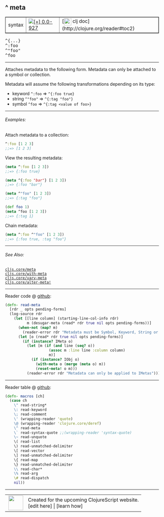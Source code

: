 ## ^ meta



 <table border="1">
<tr>
<td>syntax</td>
<td><a href="https://github.com/cljsinfo/cljs-api-docs/tree/0.0-927"><img valign="middle" alt="[+] 0.0-927" title="Added in 0.0-927" src="https://img.shields.io/badge/+-0.0--927-lightgrey.svg"></a> </td>
<td>
[<img height="24px" valign="middle" src="http://i.imgur.com/1GjPKvB.png"> clj doc](http://clojure.org/reader#toc2)
</td>
</tr>
</table>

<samp>^{...}</samp><br>
<samp>^:foo</samp><br>
<samp>^"foo"</samp><br>
<samp>^foo</samp><br>

---


Attaches metadata to the following form.  Metadata can only be attached to a
symbol or collection.

Metadata will assume the following transformations depending on its type:

- keyword `^:foo` => `^{:foo true}`
- string `^"foo"` => `^{:tag "foo"}`
- symbol `^foo` => `^{:tag <value of foo>}`



---

###### Examples:

Attach metadata to a collection:

```clj
^:foo [1 2 3]
;;=> [1 2 3]
```

View the resulting metadata:

```clj
(meta ^:foo [1 2 3])
;;=> {:foo true}

(meta ^{:foo "bar"} [1 2 3])
;;=> {:foo "bar"}

(meta ^"foo" [1 2 3])
;;=> {:tag "foo"}

(def foo 1)
(meta ^foo [1 2 3])
;;=> {:tag 1}
```

Chain metadata:

```clj
(meta ^:foo ^"foo" [1 2 3])
;;=> {:foo true, :tag "foo"}
```



---

###### See Also:

[`cljs.core/meta`](../cljs.core/meta.md)<br>
[`cljs.core/with-meta`](../cljs.core/with-meta.md)<br>
[`cljs.core/vary-meta`](../cljs.core/vary-meta.md)<br>
[`cljs.core/alter-meta!`](../cljs.core/alter-metaBANG.md)<br>

---





Reader code @ [github]():

```clj
(defn- read-meta
  [rdr _ opts pending-forms]
  (log-source rdr
    (let [[line column] (starting-line-col-info rdr)
          m (desugar-meta (read* rdr true nil opts pending-forms))]
      (when-not (map? m)
        (reader-error rdr "Metadata must be Symbol, Keyword, String or Map"))
      (let [o (read* rdr true nil opts pending-forms)]
        (if (instance? IMeta o)
          (let [m (if (and line (seq? o))
                    (assoc m :line line :column column)
                    m)]
            (if (instance? IObj o)
              (with-meta o (merge (meta o) m))
              (reset-meta! o m)))
          (reader-error rdr "Metadata can only be applied to IMetas"))))))
```

<!--
Repo - tag - source tree - lines:

 <pre>

</pre>
-->

---
Reader table @ [github]():

```clj
(defn- macros [ch]
  (case ch
    \" read-string*
    \: read-keyword
    \; read-comment
    \' (wrapping-reader 'quote)
    \@ (wrapping-reader 'clojure.core/deref)
    \^ read-meta
    \` read-syntax-quote ;;(wrapping-reader 'syntax-quote)
    \~ read-unquote
    \( read-list
    \) read-unmatched-delimiter
    \[ read-vector
    \] read-unmatched-delimiter
    \{ read-map
    \} read-unmatched-delimiter
    \\ read-char*
    \% read-arg
    \# read-dispatch
    nil))
```

<!--
Repo - tag - source tree - lines:

 <pre>

</pre>
-->

---



 <table>
<tr><td>
<img valign="middle" align="right" width="48px" src="http://i.imgur.com/Hi20huC.png">
</td><td>
Created for the upcoming ClojureScript website.<br>
[edit here] | [learn how]
</td></tr></table>

[edit here]:https://github.com/cljsinfo/cljs-api-docs/blob/master/cljsdoc/syntax/meta.cljsdoc
[learn how]:https://github.com/cljsinfo/cljs-api-docs/wiki/cljsdoc-files

<!--

This information was too distracting to show to readers, but I'll leave it
commented here since it is helpful to:

- pretty-print the data used to generate this document
- and show how to retrieve that data



The API data for this symbol:

```clj
{:description "Attaches metadata to the following form.  Metadata can only be attached to a\nsymbol or collection.\n\nMetadata will assume the following transformations depending on its type:\n\n- keyword `^:foo` => `^{:foo true}`\n- string `^\"foo\"` => `^{:tag \"foo\"}`\n- symbol `^foo` => `^{:tag <value of foo>}`",
 :syntax-equiv {:edn-url nil,
                :clj-url "http://clojure.org/reader#toc2"},
 :ns "syntax",
 :name "meta",
 :name-encode "meta",
 :history [["+" "0.0-927"]],
 :type "syntax",
 :related ["cljs.core/meta"
           "cljs.core/with-meta"
           "cljs.core/vary-meta"
           "cljs.core/alter-meta!"],
 :full-name-encode "syntax/meta",
 :extra-sources ({:code "(defn- read-meta\n  [rdr _ opts pending-forms]\n  (log-source rdr\n    (let [[line column] (starting-line-col-info rdr)\n          m (desugar-meta (read* rdr true nil opts pending-forms))]\n      (when-not (map? m)\n        (reader-error rdr \"Metadata must be Symbol, Keyword, String or Map\"))\n      (let [o (read* rdr true nil opts pending-forms)]\n        (if (instance? IMeta o)\n          (let [m (if (and line (seq? o))\n                    (assoc m :line line :column column)\n                    m)]\n            (if (instance? IObj o)\n              (with-meta o (merge (meta o) m))\n              (reset-meta! o m)))\n          (reader-error rdr \"Metadata can only be applied to IMetas\"))))))",
                  :title "Reader code",
                  :repo "tools.reader",
                  :tag "tools.reader-1.0.0-beta1",
                  :filename "src/main/clojure/clojure/tools/reader.clj",
                  :lines [369 385],
                  :url "https://github.com/clojure/tools.reader/blob/tools.reader-1.0.0-beta1/src/main/clojure/clojure/tools/reader.clj#L369-L385"}
                 {:code "(defn- macros [ch]\n  (case ch\n    \\\" read-string*\n    \\: read-keyword\n    \\; read-comment\n    \\' (wrapping-reader 'quote)\n    \\@ (wrapping-reader 'clojure.core/deref)\n    \\^ read-meta\n    \\` read-syntax-quote ;;(wrapping-reader 'syntax-quote)\n    \\~ read-unquote\n    \\( read-list\n    \\) read-unmatched-delimiter\n    \\[ read-vector\n    \\] read-unmatched-delimiter\n    \\{ read-map\n    \\} read-unmatched-delimiter\n    \\\\ read-char*\n    \\% read-arg\n    \\# read-dispatch\n    nil))",
                  :title "Reader table",
                  :repo "tools.reader",
                  :tag "tools.reader-1.0.0-beta1",
                  :filename "src/main/clojure/clojure/tools/reader.clj",
                  :lines [743 762],
                  :url "https://github.com/clojure/tools.reader/blob/tools.reader-1.0.0-beta1/src/main/clojure/clojure/tools/reader.clj#L743-L762"}),
 :usage ["^{...}" "^:foo" "^\"foo\"" "^foo"],
 :examples [{:id "5b8fec",
             :content "Attach metadata to a collection:\n\n```clj\n^:foo [1 2 3]\n;;=> [1 2 3]\n```\n\nView the resulting metadata:\n\n```clj\n(meta ^:foo [1 2 3])\n;;=> {:foo true}\n\n(meta ^{:foo \"bar\"} [1 2 3])\n;;=> {:foo \"bar\"}\n\n(meta ^\"foo\" [1 2 3])\n;;=> {:tag \"foo\"}\n\n(def foo 1)\n(meta ^foo [1 2 3])\n;;=> {:tag 1}\n```\n\nChain metadata:\n\n```clj\n(meta ^:foo ^\"foo\" [1 2 3])\n;;=> {:foo true, :tag \"foo\"}\n```"}],
 :full-name "syntax/meta",
 :display "^ meta",
 :cljsdoc-url "https://github.com/cljsinfo/cljs-api-docs/blob/master/cljsdoc/syntax/meta.cljsdoc"}

```

Retrieve the API data for this symbol:

```clj
;; from Clojure REPL
(require '[clojure.edn :as edn])
(-> (slurp "https://raw.githubusercontent.com/cljsinfo/cljs-api-docs/catalog/cljs-api.edn")
    (edn/read-string)
    (get-in [:symbols "syntax/meta"]))
```

-->
